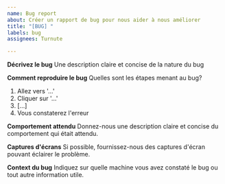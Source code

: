 ```yaml
---
name: Bug report
about: Créer un rapport de bug pour nous aider à nous améliorer
title: "[BUG] "
labels: bug
assignees: Turnute

---
```


**Décrivez le bug**
Une description claire et concise de la nature du bug

**Comment reproduire le bug**
Quelles sont les étapes menant au bug?
1. Allez vers '...'
2. Cliquer sur '...'
3. [...]
4. Vous constaterez l'erreur

**Comportement attendu**
Donnez-nous une description claire et concise du comportement qui était attendu.

**Captures d'écrans**
Si possible, fournissez-nous des captures d'écran pouvant éclairer le problème.

**Context du bug**
Indiquez sur quelle machine vous avez constaté le bug ou tout autre information utile.
